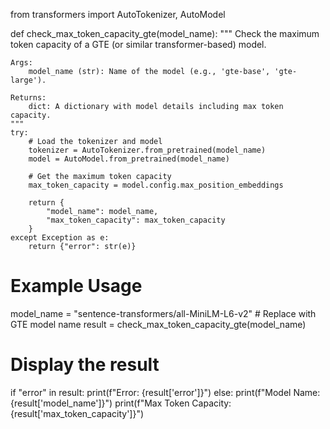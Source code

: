 from transformers import AutoTokenizer, AutoModel

def check_max_token_capacity_gte(model_name):
    """
    Check the maximum token capacity of a GTE (or similar transformer-based) model.
    
    Args:
        model_name (str): Name of the model (e.g., 'gte-base', 'gte-large').
    
    Returns:
        dict: A dictionary with model details including max token capacity.
    """
    try:
        # Load the tokenizer and model
        tokenizer = AutoTokenizer.from_pretrained(model_name)
        model = AutoModel.from_pretrained(model_name)
        
        # Get the maximum token capacity
        max_token_capacity = model.config.max_position_embeddings

        return {
            "model_name": model_name,
            "max_token_capacity": max_token_capacity
        }
    except Exception as e:
        return {"error": str(e)}

# Example Usage
model_name = "sentence-transformers/all-MiniLM-L6-v2"  # Replace with GTE model name
result = check_max_token_capacity_gte(model_name)

# Display the result
if "error" in result:
    print(f"Error: {result['error']}")
else:
    print(f"Model Name: {result['model_name']}")
    print(f"Max Token Capacity: {result['max_token_capacity']}")
